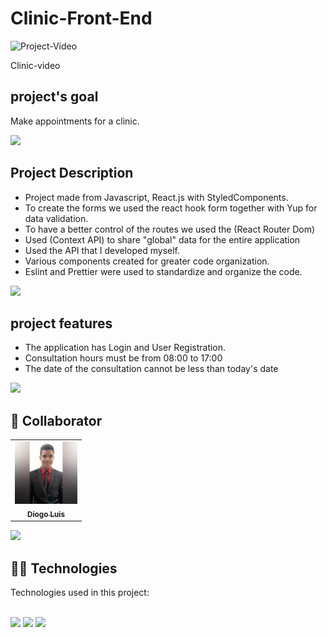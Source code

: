<h1>Clinic-Front-End</h1>

<img src="./src/assets/Clinic-Front-end.gif "  width="600px" alt="Project-Video">


<p>Clinic-video</p>


<h2>project's goal</h2> 

Make appointments for a clinic.

<a href="https://www.youtube.com/watch?v=qFLhGq0060w" target="_blank"  ><img src="https://user-images.githubusercontent.com/73097560/115834477-dbab4500-a447-11eb-908a-139a6edaec5c.gif"></a>

<h2>Project Description</h2>

<ul>

<li>Project made from Javascript, React.js with StyledComponents.</li>

<li>To create the forms we used the react hook form together with Yup for data validation.</li>

<li>To have a better control of the routes we used the (React Router Dom)</li>

<li>Used (Context API) to share "global" data for the entire application</li>

<li>Used the API that I developed myself.</li>

<li>Various components created for greater code organization.</li>

<li>Eslint and Prettier were used to standardize and organize the code.</li>

</ul>

<a href="https://www.youtube.com/watch?v=qFLhGq0060w" target="_blank"  ><img src="https://user-images.githubusercontent.com/73097560/115834477-dbab4500-a447-11eb-908a-139a6edaec5c.gif"></a>

<h2>project features</h2> 

<ul>

<li>The application has Login and User Registration.</li>

<li>Consultation hours must be from 08:00 to 17:00</li>

<li>The date of the consultation cannot be less than today's date</li>

</ul>

<a href="https://www.youtube.com/watch?v=qFLhGq0060w" target="_blank"  ><img src="https://user-images.githubusercontent.com/73097560/115834477-dbab4500-a447-11eb-908a-139a6edaec5c.gif"></a>

<h2>🤝 Collaborator </h2> 

<table>
  <tr>
    <td align="center">
      <a href="#">
      <img src="./src/assets//Perfil.jpg"  width="100px;" alt="Foto do Diogo Luis no GitHub">
      <br>
        <sub>
          <b>Diogo Luis</b>
        </sub>
      </a>
    </td>
  </tr>
</table>

<a href="https://www.youtube.com/watch?v=qFLhGq0060w" target="_blank"  ><img src="https://user-images.githubusercontent.com/73097560/115834477-dbab4500-a447-11eb-908a-139a6edaec5c.gif"></a>

<h2> 👨‍💻 Technologies </h2>

Technologies used in this project:

<br>


<img src="https://img.shields.io/badge/JavaScript-F7DF1E?style=for-the-badge&logo=javascript&logoColor=black" />
<img src="https://img.shields.io/badge/React-20232A?style=for-the-badge&logo=react&logoColor=61DAFB" />
<img src=https://img.shields.io/badge/styled--components-DB7093?style=for-the-badge&logo=styled-components&logoColor=white />


